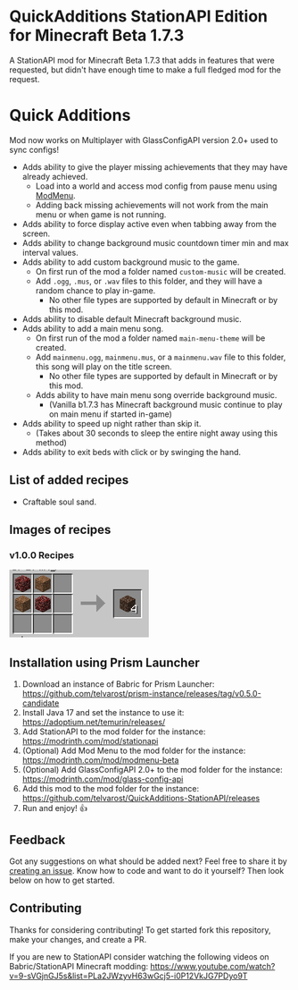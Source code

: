 # QuickAdditions StationAPI Edition for Minecraft Beta 1.7.3

A StationAPI mod for Minecraft Beta 1.7.3 that adds in features that were requested, but didn't have enough time to make a full fledged mod for the request.

# Quick Additions
Mod now works on Multiplayer with GlassConfigAPI version 2.0+ used to sync configs!

* Adds ability to give the player missing achievements that they may have already achieved.
  * Load into a world and access mod config from pause menu using [ModMenu](https://modrinth.com/mod/modmenu-beta).
  * Adding back missing achievements will not work from the main menu or when game is not running.
* Adds ability to force display active even when tabbing away from the screen.
* Adds ability to change background music countdown timer min and max interval values.
* Adds ability to add custom background music to the game.
  * On first run of the mod a folder named `custom-music` will be created.
  * Add `.ogg`, `.mus`, or `.wav` files to this folder, and they will have a random chance to play in-game.
    * No other file types are supported by default in Minecraft or by this mod.
* Adds ability to disable default Minecraft background music.
* Adds ability to add a main menu song.
  * On first run of the mod a folder named `main-menu-theme` will be created.
  * Add `mainmenu.ogg`, `mainmenu.mus`, or a `mainmenu.wav` file to this folder, this song will play on the title screen.
    * No other file types are supported by default in Minecraft or by this mod.
  * Adds ability to have main menu song override background music.
    * (Vanilla b1.7.3 has Minecraft background music continue to play on main menu if started in-game)
* Adds ability to speed up night rather than skip it.
  * (Takes about 30 seconds to sleep the entire night away using this method)
* Adds ability to exit beds with click or by swinging the hand.

## List of added recipes

* Craftable soul sand.

## Images of recipes

### v1.0.0 Recipes
![soul_sand craft recipe](https://github.com/telvarost/QuickAdditions-StationAPI/blob/main/images/SoulSandRecipe.PNG)

## Installation using Prism Launcher

1. Download an instance of Babric for Prism Launcher: https://github.com/telvarost/prism-instance/releases/tag/v0.5.0-candidate
2. Install Java 17 and set the instance to use it: https://adoptium.net/temurin/releases/
3. Add StationAPI to the mod folder for the instance: https://modrinth.com/mod/stationapi
4. (Optional) Add Mod Menu to the mod folder for the instance: https://modrinth.com/mod/modmenu-beta
5. (Optional) Add GlassConfigAPI 2.0+ to the mod folder for the instance: https://modrinth.com/mod/glass-config-api
6. Add this mod to the mod folder for the instance: https://github.com/telvarost/QuickAdditions-StationAPI/releases
7. Run and enjoy! 👍

## Feedback

Got any suggestions on what should be added next? Feel free to share it by [creating an issue](https://github.com/telvarost/QuickAdditions-StationAPI/issues/new). Know how to code and want to do it yourself? Then look below on how to get started.

## Contributing

Thanks for considering contributing! To get started fork this repository, make your changes, and create a PR. 

If you are new to StationAPI consider watching the following videos on Babric/StationAPI Minecraft modding: https://www.youtube.com/watch?v=9-sVGjnGJ5s&list=PLa2JWzyvH63wGcj5-i0P12VkJG7PDyo9T
